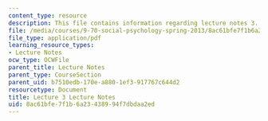 ```yaml
---
content_type: resource
description: This file contains information regarding lecture notes 3.
file: /media/courses/9-70-social-psychology-spring-2013/8ac61bfe7f1b6a23438994f7dbdaa2ed_MIT9_70S13_Lect3.pdf
file_type: application/pdf
learning_resource_types:
- Lecture Notes
ocw_type: OCWFile
parent_title: Lecture Notes
parent_type: CourseSection
parent_uid: b7510edb-170e-a880-1ef3-917767c644d2
resourcetype: Document
title: Lecture 3 Lecture Notes
uid: 8ac61bfe-7f1b-6a23-4389-94f7dbdaa2ed
---
```

